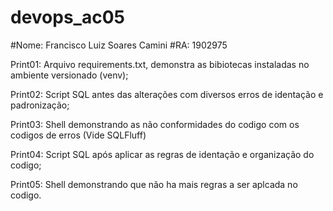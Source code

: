 # devops_ac05  

#Nome: Francisco Luiz Soares Camini
#RA: 1902975

Print01: Arquivo requirements.txt, demonstra as bibiotecas instaladas no ambiente versionado (venv);

Print02: Script SQL antes das alterações com diversos erros de identação e padronização;

Print03: Shell demonstrando as não conformidades do codigo com os codigos de erros (Vide SQLFluff)

Print04: Script SQL após aplicar as regras de identação e organização do codigo;

Print05: Shell demonstrando que não ha mais regras a ser aplcada no codigo.